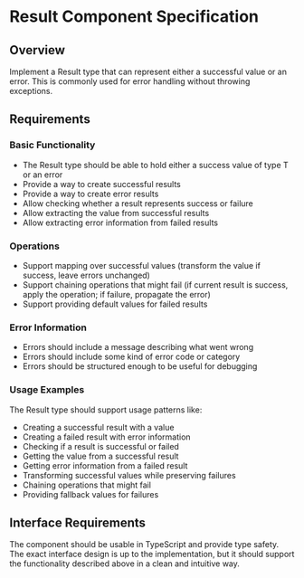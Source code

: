 # Result<T> Component Specification

## Overview

Implement a Result type that can represent either a successful value or an error. This is commonly used for error handling without throwing exceptions.

## Requirements

### Basic Functionality
- The Result type should be able to hold either a success value of type T or an error
- Provide a way to create successful results
- Provide a way to create error results
- Allow checking whether a result represents success or failure
- Allow extracting the value from successful results
- Allow extracting error information from failed results

### Operations
- Support mapping over successful values (transform the value if success, leave errors unchanged)
- Support chaining operations that might fail (if current result is success, apply the operation; if failure, propagate the error)
- Support providing default values for failed results

### Error Information
- Errors should include a message describing what went wrong
- Errors should include some kind of error code or category
- Errors should be structured enough to be useful for debugging

### Usage Examples
The Result type should support usage patterns like:
- Creating a successful result with a value
- Creating a failed result with error information
- Checking if a result is successful or failed
- Getting the value from a successful result
- Getting error information from a failed result
- Transforming successful values while preserving failures
- Chaining operations that might fail
- Providing fallback values for failures

## Interface Requirements

The component should be usable in TypeScript and provide type safety. The exact interface design is up to the implementation, but it should support the functionality described above in a clean and intuitive way. 